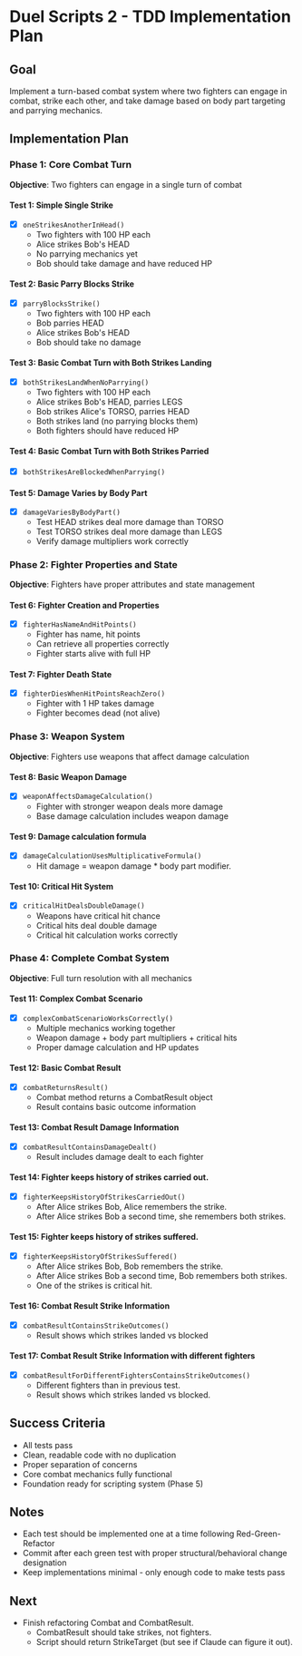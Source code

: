 # Duel Scripts 2 - TDD Implementation Plan

## Goal
Implement a turn-based combat system where two fighters can engage in combat, strike each other, and take damage based on body part targeting and parrying mechanics.

## Implementation Plan

### Phase 1: Core Combat Turn
**Objective**: Two fighters can engage in a single turn of combat

#### Test 1: Simple Single Strike
- [x] `oneStrikesAnotherInHead()`
  - Two fighters with 100 HP each
  - Alice strikes Bob's HEAD
  - No parrying mechanics yet
  - Bob should take damage and have reduced HP

#### Test 2: Basic Parry Blocks Strike
- [x] `parryBlocksStrike()`
  - Two fighters with 100 HP each
  - Bob parries HEAD
  - Alice strikes Bob's HEAD
  - Bob should take no damage

#### Test 3: Basic Combat Turn with Both Strikes Landing
- [x] `bothStrikesLandWhenNoParrying()`
  - Two fighters with 100 HP each
  - Alice strikes Bob's HEAD, parries LEGS
  - Bob strikes Alice's TORSO, parries HEAD  
  - Both strikes land (no parrying blocks them)
  - Both fighters should have reduced HP

#### Test 4: Basic Combat Turn with Both Strikes Parried
- [x] `bothStrikesAreBlockedWhenParrying()`

#### Test 5: Damage Varies by Body Part
- [x] `damageVariesByBodyPart()`
  - Test HEAD strikes deal more damage than TORSO
  - Test TORSO strikes deal more damage than LEGS
  - Verify damage multipliers work correctly

### Phase 2: Fighter Properties and State
**Objective**: Fighters have proper attributes and state management

#### Test 6: Fighter Creation and Properties
- [x] `fighterHasNameAndHitPoints()`
  - Fighter has name, hit points
  - Can retrieve all properties correctly
  - Fighter starts alive with full HP

#### Test 7: Fighter Death State
- [x] `fighterDiesWhenHitPointsReachZero()`
  - Fighter with 1 HP takes damage
  - Fighter becomes dead (not alive)

### Phase 3: Weapon System
**Objective**: Fighters use weapons that affect damage calculation

#### Test 8: Basic Weapon Damage
- [x] `weaponAffectsDamageCalculation()`
  - Fighter with stronger weapon deals more damage
  - Base damage calculation includes weapon damage

#### Test 9: Damage calculation formula
- [x] `damageCalculationUsesMultiplicativeFormula()`
  - Hit damage = weapon damage * body part modifier.

#### Test 10: Critical Hit System
- [x] `criticalHitDealsDoubleDamage()`
  - Weapons have critical hit chance
  - Critical hits deal double damage
  - Critical hit calculation works correctly

### Phase 4: Complete Combat System
**Objective**: Full turn resolution with all mechanics

#### Test 11: Complex Combat Scenario
- [x] `complexCombatScenarioWorksCorrectly()`
  - Multiple mechanics working together
  - Weapon damage + body part multipliers + critical hits
  - Proper damage calculation and HP updates

#### Test 12: Basic Combat Result
- [x] `combatReturnsResult()`
  - Combat method returns a CombatResult object
  - Result contains basic outcome information

#### Test 13: Combat Result Damage Information
- [x] `combatResultContainsDamageDealt()`
  - Result includes damage dealt to each fighter

#### Test 14: Fighter keeps history of strikes carried out.
- [x] `fighterKeepsHistoryOfStrikesCarriedOut()`
  - After Alice strikes Bob, Alice remembers the strike.
  - After Alice strikes Bob a second time, she remembers both strikes.

#### Test 15: Fighter keeps history of strikes suffered.
- [x] `fighterKeepsHistoryOfStrikesSuffered()`
  - After Alice strikes Bob, Bob remembers the strike.
  - After Alice strikes Bob a second time, Bob remembers both strikes.
  - One of the strikes is critical hit.

#### Test 16: Combat Result Strike Information
- [x] `combatResultContainsStrikeOutcomes()`
  - Result shows which strikes landed vs blocked

#### Test 17: Combat Result Strike Information with different fighters
- [x] `combatResultForDifferentFightersContainsStrikeOutcomes()`
  - Different fighters than in previous test.
  - Result shows which strikes landed vs blocked.

## Success Criteria
- All tests pass
- Clean, readable code with no duplication
- Proper separation of concerns
- Core combat mechanics fully functional
- Foundation ready for scripting system (Phase 5)

## Notes
- Each test should be implemented one at a time following Red-Green-Refactor
- Commit after each green test with proper structural/behavioral change designation
- Keep implementations minimal - only enough code to make tests pass

## Next
- Finish refactoring Combat and CombatResult.
  - CombatResult should take strikes, not fighters.
  - Script should return StrikeTarget (but see if Claude can figure it out).